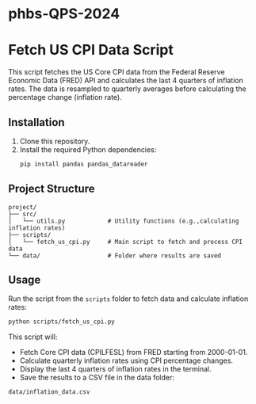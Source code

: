 # phbs-QPS-2024

# Fetch US CPI Data Script

This script fetches the US Core CPI data from the Federal Reserve Economic Data (FRED) API and calculates the last 4 quarters of inflation rates. The data is resampled to quarterly averages before calculating the percentage change (inflation rate).

## Installation

1. Clone this repository.
2. Install the required Python dependencies:
   ```bash
   pip install pandas pandas_datareader
## Project Structure 
    project/
    ├── src/
    │   └── utils.py            # Utility functions (e.g.,calculating inflation rates)
    ├── scripts/
    │   └── fetch_us_cpi.py     # Main script to fetch and process CPI data
    └── data/                   # Folder where results are saved

## Usage
Run the script from the `scripts` folder to fetch data and calculate inflation rates:
```bash
python scripts/fetch_us_cpi.py
```
This script will:
- Fetch Core CPI data (CPILFESL) from FRED starting from 2000-01-01.
- Calculate quarterly inflation rates using CPI percentage changes.
- Display the last 4 quarters of inflation rates in the terminal.
- Save the results to a CSV file in the data folder:
``` bash
data/inflation_data.csv
